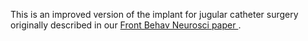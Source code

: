 This is an improved version of the implant for jugular catheter surgery originally described in our <a href="http://journal.frontiersin.org/article/10.3389/fnbeh.2014.00437/full#h1" target=_new> Front Behav Neurosci paper </a>. 
